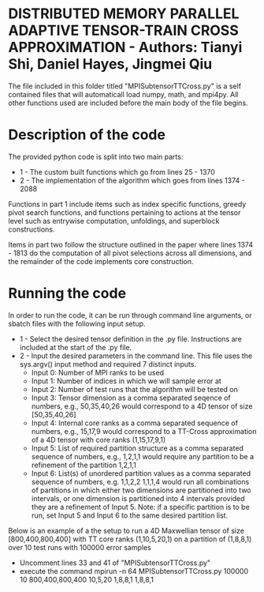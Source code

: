 # DISTRIBUTED MEMORY PARALLEL ADAPTIVE TENSOR-TRAIN CROSS APPROXIMATION - Authors: Tianyi Shi, Daniel Hayes, Jingmei Qiu

The file included in this folder titled "MPISubtensorTTCross.py" is a self contained files that will automaticall load numpy, math, and mpi4py. All other functions used are included before the main body of the file begins.

# Description of the code

The provided python code is split into two main parts:
* 1 - The custom built functions which go from lines 25 - 1370
* 2 - The implementation of the algorithm which goes from lines 1374 - 2088

Functions in part 1 include items such as index specific functions, greedy pivot search functions, and functions pertaining to actions at the tensor level such as entrywise computation, unfoldings, and superblock constructions.

Items in part two follow the structure outlined in the paper where lines 1374 - 1813 do the computation of all pivot selections across all dimensions, and the remainder of the code implements core construction. 

# Running the code

In order to run the code, it can be run through command line arguments, or sbatch files with the following input setup. 
* 1 - Select the desired tensor definition in the .py file. Instructions are included at the start of the .py file.
* 2 - Input the desired parameters in the command line. This file uses the sys.argv() input method and required 7 distinct inputs.
  * Input 0: Number of MPI ranks to be used
  * Input 1: Number of indices in which we will sample error at
  * Input 2: Number of test runs that the algorithm will be tested on
  * Input 3: Tensor dimension as a comma separated seqence of numbers, e.g., 50,35,40,26 would correspond to a 4D tensor of size [50,35,40,26]
  * Input 4: Internal core ranks as a comma separated sequence of numbers, e.g., 15,17,9 would correspond to a TT-Cross approximation of a 4D tensor with core ranks (1,15,17,9,1)
  * Input 5: List of required partition structure as a comma separated sequence of numbers, e.g., 1,2,1,1 would require any partition to be a refinement of the partition 1,2,1,1
  * Input 6: List(s) of unordered partition values as a comma separated sequence of numbers, e.g. 1,1,2,2 1,1,1,4 would run all combinations of partitions in which either two     dimensions are partitioned into two intervals, or one dimension is partitioned into 4 intervals provided they are a refinement of Input 5. Note: if a specific partition is to be run, set Input 5 and Input 6 to the same desired partition list.
 
Below is an example of a the setup to run a 4D Maxwellian tensor of size [800,400,800,400] with TT core ranks (1,10,5,20,1) on a partition of (1,8,8,1) over 10 test runs with 100000 error samples
* Uncomment lines 33 and 41 of "MPISubtensorTTCross.py"
* execute the command mpirun -n 64 MPISubtensorTTCross.py 100000 10 800,400,800,400 10,5,20 1,8,8,1 1,8,8,1






